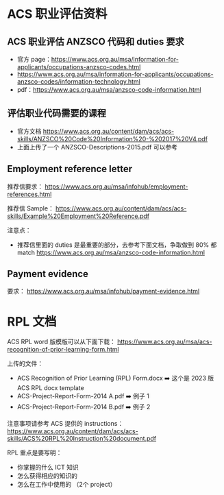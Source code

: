 # ACS 职业评估资料
## ACS 职业评估 ANZSCO 代码和 duties 要求
- 官方 page：https://www.acs.org.au/msa/information-for-applicants/occupations-anzsco-codes.html
- https://www.acs.org.au/msa/information-for-applicants/occupations-anzsco-codes/information-technology.html
- pdf：https://www.acs.org.au/msa/anzsco-code-information.html

## 评估职业代码需要的课程
- 官方文档 https://www.acs.org.au/content/dam/acs/acs-skills/ANZSCO%20Code%20Information%20-%202017%20V4.pdf
- 上面上传了一个 ANZSCO-Descriptions-2015.pdf 可以参考

## Employment reference letter
推荐信要求：
https://www.acs.org.au/msa/infohub/employment-references.html

推荐信 Sample：
https://www.acs.org.au/content/dam/acs/acs-skills/Example%20Employment%20Reference.pdf

注意点：
- 推荐信里面的 duties 是最重要的部分，去参考下面文档，争取做到 80% 都 match
  https://www.acs.org.au/msa/anzsco-code-information.html

## Payment evidence
要求：
https://www.acs.org.au/msa/infohub/payment-evidence.html

# RPL 文档

ACS RPL word 版模版可以从下面下载：
https://www.acs.org.au/msa/acs-recognition-of-prior-learning-form.html

上传的文件：
- ACS Recognition of Prior Learning (RPL) Form.docx  ➡️ 这个是 2023 版 ACS RPL docx template
- ACS-Project-Report-Form-2014 A.pdf  ➡️ 例子 1
- ACS-Project-Report-Form-2014 B.pdf  ➡️ 例子 2

注意事项请参考 ACS 提供的 instructions：
https://www.acs.org.au/content/dam/acs/acs-skills/ACS%20RPL%20Instruction%20document.pdf

RPL 重点是要写明：
- 你掌握的什么 ICT 知识
- 怎么获得相应的知识的
- 怎么在工作中使用的 （2个 project）


